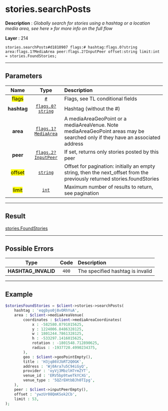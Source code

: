 # stories.searchPosts

**Description** : *Globally search for stories using a hashtag or a location media area, see here &raquo; for more info on the full flow*

**Layer** : 214

```tl
stories.searchPosts#d1810907 flags:# hashtag:flags.0?string area:flags.1?MediaArea peer:flags.2?InputPeer offset:string limit:int = stories.FoundStories;
```

---

## Parameters

| Name | Type | Description |
| :---: | :---: | :--- |
| <mark>flags</mark> | [`#`](type/#) | Flags, see TL conditional fields |
| **hashtag** | [`flags.0?string`](type/string) | Hashtag (without the #) |
| **area** | [`flags.1?MediaArea`](type/MediaArea) | A mediaAreaGeoPoint or a mediaAreaVenue.  Note mediaAreaGeoPoint areas may be searched only if they have an associated address |
| **peer** | [`flags.2?InputPeer`](type/InputPeer) | If set, returns only stories posted by this peer |
| <mark>offset</mark> | [`string`](type/string) | Offset for pagination: initially an empty string, then the next_offset from the previously returned stories.foundStories |
| <mark>limit</mark> | [`int`](type/int) | Maximum number of results to return, see pagination |

---

## Result

[stories.FoundStories](type/stories.FoundStories)

---

## Possible Errors

| Type | Code | Description |
| :---: | :---: | :--- |
| **HASHTAG_INVALID** | `400` | The specified hashtag is invalid |

---

## Example

```php
$storiesFoundStories = $client->stories->searchPosts(
	hashtag : 'eqgbyo0j8vORhYuA',
	area : $client->mediaAreaVenue(
		coordinates : $client->mediaAreaCoordinates(
			x : -582580.0791015625,
			y : 1224006.8486328125,
			w : 1801244.7861328125,
			h : -533297.1416015625,
			rotation : -1801548.712890625,
			radius : -1937720.4990234375,
		),
		geo : $client->geoPointEmpty(),
		title : 'H3jq86VJbRT2Q0GK',
		address : 'Wj0Ara7u5C94iGyQ',
		provider : 'oyVj3MbzlH7rmZYT',
		venue_id : 'ERV5bp9tweTkYCXG',
		venue_type : '5QZrEHtbBJh0TIpg',
	),
	peer : $client->inputPeerEmpty(),
	offset : 'ywzUr08QmKSok2Cb',
	limit : 53,
);
```